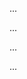 <panel type="info" header=":trophy: Can use intermediate level features of an IDE :star::star::star:" expandable expanded no-close>

<panel type="info" header=":trophy: Can explain debugging :star::star::star:" expandable>
  <include src="../../book/ides/debugging/what/full.md" />
  <panel header=":trophy: Evidence" expanded>

...

  </panel>
</panel>

<panel type="info" header=":trophy: Can step through a program using a debugger :star::star::star:" expandable>
  <include src="../../book/intellij/debuggingBasic/full.md" />
  <panel header=":trophy: Evidence" expanded>

...

  </panel>
</panel>

<panel type="success" header=":trophy: Can use sophisticated breakpoints optimize debugging :star::star::star::star:" expandable>
  <include src="../../book/intellij/debuggingIntermediate/full.md" />
  <panel header=":trophy: Evidence" expanded>

...

  </panel>
</panel>

<panel type="success" header=":trophy: Can use some useful IDE productivity shortcuts :star::star::star::star:" expandable>
  <include src="../../book/intellij/productivityShortcuts/full.md" />
  <panel header=":trophy: Evidence" expanded>

...

  </panel>
</panel>

</panel>
